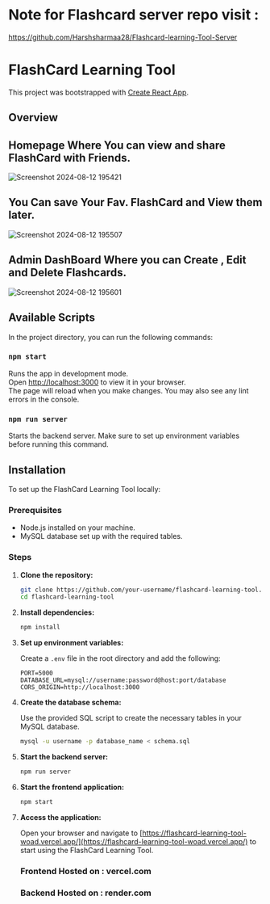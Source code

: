 # Note for Flashcard server repo visit : 
https://github.com/Harshsharmaa28/Flashcard-learning-Tool-Server

# FlashCard Learning Tool

This project was bootstrapped with [Create React App](https://github.com/facebook/create-react-app).

## Overview
## Homepage Where You can view and share FlashCard with Friends.
![Screenshot 2024-08-12 195421](https://github.com/user-attachments/assets/08165519-cc47-4f5f-acf6-2f0d7a77dabe)

## You Can save Your Fav. FlashCard and View them later.
![Screenshot 2024-08-12 195507](https://github.com/user-attachments/assets/b0695cad-3d3e-4aa4-ac3e-bee85d8a624a)

## Admin DashBoard Where you can Create , Edit and Delete Flashcards.
![Screenshot 2024-08-12 195601](https://github.com/user-attachments/assets/ae8ba4a8-ba83-4dde-8a1c-4ffdce29f9b1)


## Available Scripts

In the project directory, you can run the following commands:

### `npm start`

Runs the app in development mode.\
Open [http://localhost:3000](http://localhost:3000) to view it in your browser.\
The page will reload when you make changes. You may also see any lint errors in the console.

### `npm run server`

Starts the backend server. Make sure to set up environment variables before running this command.

## Installation

To set up the FlashCard Learning Tool locally:

### Prerequisites

- Node.js installed on your machine.
- MySQL database set up with the required tables.

### Steps

1. **Clone the repository:**

    ```bash
    git clone https://github.com/your-username/flashcard-learning-tool.git
    cd flashcard-learning-tool
    ```

2. **Install dependencies:**

    ```bash
    npm install
    ```

3. **Set up environment variables:**

   Create a `.env` file in the root directory and add the following:

    ```env
    PORT=5000
    DATABASE_URL=mysql://username:password@host:port/database
    CORS_ORIGIN=http://localhost:3000
    ```

4. **Create the database schema:**

    Use the provided SQL script to create the necessary tables in your MySQL database.

    ```bash
    mysql -u username -p database_name < schema.sql
    ```

5. **Start the backend server:**

    ```bash
    npm run server
    ```

6. **Start the frontend application:**

    ```bash
    npm start
    ```

7. **Access the application:**

   Open your browser and navigate to [https://flashcard-learning-tool-woad.vercel.app/](https://flashcard-learning-tool-woad.vercel.app/) to start using the FlashCard Learning Tool.
   ### Frontend Hosted on : vercel.com
   ### Backend Hosted on : render.com
